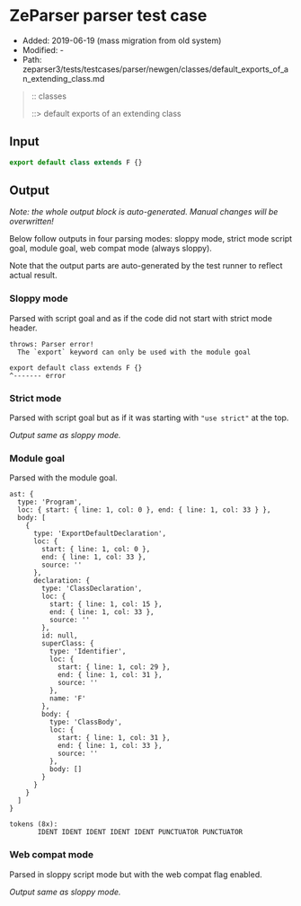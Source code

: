 # ZeParser parser test case

- Added: 2019-06-19 (mass migration from old system)
- Modified: -
- Path: zeparser3/tests/testcases/parser/newgen/classes/default_exports_of_an_extending_class.md

> :: classes
>
> ::> default exports of an extending class

## Input

`````js
export default class extends F {}
`````

## Output

_Note: the whole output block is auto-generated. Manual changes will be overwritten!_

Below follow outputs in four parsing modes: sloppy mode, strict mode script goal, module goal, web compat mode (always sloppy).

Note that the output parts are auto-generated by the test runner to reflect actual result.

### Sloppy mode

Parsed with script goal and as if the code did not start with strict mode header.

`````
throws: Parser error!
  The `export` keyword can only be used with the module goal

export default class extends F {}
^------- error
`````

### Strict mode

Parsed with script goal but as if it was starting with `"use strict"` at the top.

_Output same as sloppy mode._

### Module goal

Parsed with the module goal.

`````
ast: {
  type: 'Program',
  loc: { start: { line: 1, col: 0 }, end: { line: 1, col: 33 } },
  body: [
    {
      type: 'ExportDefaultDeclaration',
      loc: {
        start: { line: 1, col: 0 },
        end: { line: 1, col: 33 },
        source: ''
      },
      declaration: {
        type: 'ClassDeclaration',
        loc: {
          start: { line: 1, col: 15 },
          end: { line: 1, col: 33 },
          source: ''
        },
        id: null,
        superClass: {
          type: 'Identifier',
          loc: {
            start: { line: 1, col: 29 },
            end: { line: 1, col: 31 },
            source: ''
          },
          name: 'F'
        },
        body: {
          type: 'ClassBody',
          loc: {
            start: { line: 1, col: 31 },
            end: { line: 1, col: 33 },
            source: ''
          },
          body: []
        }
      }
    }
  ]
}

tokens (8x):
       IDENT IDENT IDENT IDENT IDENT PUNCTUATOR PUNCTUATOR
`````


### Web compat mode

Parsed in sloppy script mode but with the web compat flag enabled.

_Output same as sloppy mode._
